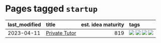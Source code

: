 # Pages tagged `startup`

|last_modified|title|est. idea maturity|tags
|:---|:---|---:|:---|
|2023-04-11|[Private Tutor](../private_tutor.md)|819|[![](https://img.shields.io/badge/tag-ai-d46ff4)](../tags/ai.md) [![](https://img.shields.io/badge/tag-discussion-faa2fc)](../tags/discussion.md) [![](https://img.shields.io/badge/tag-education-1ee399)](../tags/education.md) [![](https://img.shields.io/badge/tag-startup-49fd1a)](../tags/startup.md)|